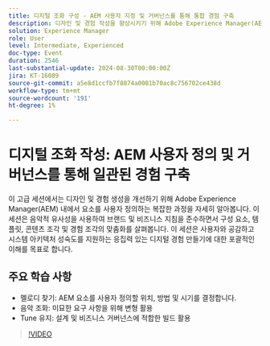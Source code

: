 ```yaml
---
title: 디지털 조화 구성 - AEM 사용자 지정 및 거버넌스를 통해 통합 경험 구축
description: 디자인 및 경험 작성을 향상시키기 위해 Adobe Experience Manager(AEM) 내에서 요소를 사용자 지정하는 복잡한 과정을 자세히 알아보십시오. 이 세션은 음악적 유사성을 사용하여 브랜드 및 비즈니스 지침을 준수하면서 구성 요소, 템플릿, 콘텐츠 조각 및 경험 조각의 맞춤화를 살펴봅니다. 이 세션은 사용자와 공감하고 시스템 아키텍처 성숙도를 지원하는 응집력 있는 디지털 경험 만들기에 대한 포괄적인 이해를 목표로 합니다.
solution: Experience Manager
role: User
level: Intermediate, Experienced
doc-type: Event
duration: 2546
last-substantial-update: 2024-08-30T00:00:00Z
jira: KT-16089
source-git-commit: a5e8d1ccfb7f8874a0081b70ac8c756702ce438d
workflow-type: tm+mt
source-wordcount: '191'
ht-degree: 1%

---
```



# 디지털 조화 작성: AEM 사용자 정의 및 거버넌스를 통해 일관된 경험 구축

이 고급 세션에서는 디자인 및 경험 생성을 개선하기 위해 Adobe Experience Manager(AEM) 내에서 요소를 사용자 정의하는 복잡한 과정을 자세히 알아봅니다. 이 세션은 음악적 유사성을 사용하여 브랜드 및 비즈니스 지침을 준수하면서 구성 요소, 템플릿, 콘텐츠 조각 및 경험 조각의 맞춤화를 살펴봅니다. 이 세션은 사용자와 공감하고 시스템 아키텍처 성숙도를 지원하는 응집력 있는 디지털 경험 만들기에 대한 포괄적인 이해를 목표로 합니다.

## 주요 학습 사항

* 멜로디 찾기: AEM 요소를 사용자 정의할 위치, 방법 및 시기를 결정합니다.
* 음악 조화: 미묘한 요구 사항을 위해 변형 활용
* Tune 유지: 설계 및 비즈니스 거버넌스에 적합한 빌드 활용

>[!VIDEO](https://video.tv.adobe.com/v/3433162/?learn=on)
